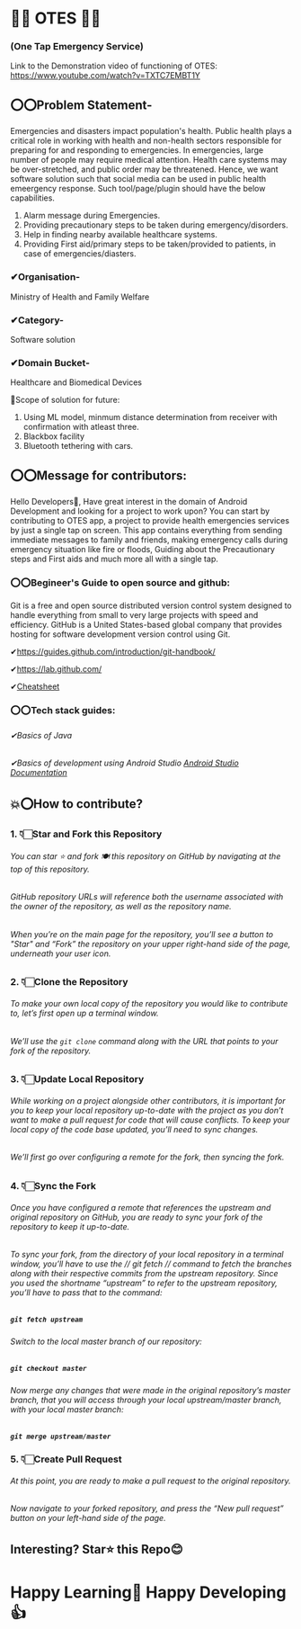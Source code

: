 # 🛑🛑   OTES   🛑🛑
### (One Tap Emergency Service)
Link to the Demonstration video of functioning of OTES: https://www.youtube.com/watch?v=TXTC7EMBT1Y 
## ⭕⭕Problem Statement-
Emergencies and disasters impact population's health. Public health plays a critical role in working with health and non-health sectors responsible for preparing for and responding to emergencies. In emergencies, large number of people may require medical attention. Health care systems may be over-stretched, and public order may be threatened. Hence, we want software solution such that social media can be used in public health emeergency response. Such tool/page/plugin should have the below capabilities.
1) Alarm message during Emergencies.
2) Providing precautionary steps to be taken during emergency/disorders.
3) Help in finding nearby available healthcare systems.
4) Providing First aid/primary steps to be taken/provided to patients, in case of emergencies/diasters.

### ✔Organisation-
Ministry of Health and Family Welfare
### ✔Category-
Software solution
### ✔Domain Bucket-
Healthcare and Biomedical Devices

🔶Scope of solution for future: 
1. Using ML model, minmum distance determination from receiver with confirmation with atleast three.
2. Blackbox facility
3. Bluetooth tethering with cars.

## ⭕⭕Message for contributors:
Hello Developers👋,
Have great interest in the domain of Android Development and looking for a project to work upon? You can start by contributing to OTES app, a project to provide health emergencies services by just a single tap on screen.
This app contains everything from sending immediate messages to family and friends, making emergency calls during emergency situation like fire or floods, Guiding about the Precautionary steps and First aids and much more all with a single tap.

### ⭕⭕Begineer's Guide to open source and github:
Git is a free and open source distributed version control system designed to handle everything from small to very large projects with speed and efficiency.
GitHub is a United States-based global company that provides hosting for software development version control using Git.

✔https://guides.github.com/introduction/git-handbook/

✔https://lab.github.com/

✔[Cheatsheet](https://github.github.com/training-kit/downloads/github-git-cheat-sheet/)

### ⭕⭕Tech stack guides:
###### ✔Basics of Java
###### ✔Basics of development using Android Studio [Android Studio Documentation](https://developer.android.com/docs)



## 💥⭕How to contribute?
### 1. 👇🏻Star and Fork this Repository
###### You can star ⭐ and fork 🍽️ this repository on GitHub by navigating at the top of this repository.


###### GitHub repository URLs will reference both the username associated with the owner of the repository, as well as the repository name.


###### When you’re on the main page for the repository, you’ll see a button to "Star" and “Fork” the repository on your upper right-hand side of the page, underneath your user icon.

### 2. 👇🏻Clone the Repository

###### To make your own local copy of the repository you would like to contribute to, let’s first open up a terminal window.

###### We’ll use the `git clone`  command along with the URL that points to your fork of the repository.

### 3. 👇🏻Update Local Repository

###### While working on a project alongside other contributors, it is important for you to keep your local repository up-to-date with the project as you don’t want to make a pull request for code that will cause conflicts. To keep your local copy of the code base updated, you’ll need to sync changes.

###### We’ll first go over configuring a remote for the fork, then syncing the fork.

### 4. 👇🏻Sync the Fork

###### Once you have configured a remote that references the upstream and original repository on GitHub, you are ready to sync your fork of the repository to keep it up-to-date.
###### To sync your fork, from the directory of your local repository in a terminal window, you’ll have to use the // git fetch // command to fetch the branches along with their respective commits from the upstream repository. Since you used the shortname “upstream” to refer to the upstream repository, you’ll have to pass that to the command:

##### ` git fetch upstream `

###### Switch to the local master branch of our repository:

##### ` git checkout master `

###### Now merge any changes that were made in the original repository’s master branch, that you will access through your local upstream/master branch, with your local master branch:

##### ` git merge upstream/master `

### 5. 👇🏻Create Pull Request

###### At this point, you are ready to make a pull request to the original repository.

###### Now navigate to your forked repository, and press the “New pull request” button on your left-hand side of the page.

## Interesting? Star⭐ this Repo😊

# Happy Learning💯 Happy Developing👍

